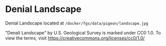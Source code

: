 # Denial Landscape

Denial Landscape located at `/docker/fgs/data/pigeon/landscape.jpg`

"Denali Landscape" by U.S. Geological Survey is marked under CC0 1.0. To view the terms, visit https://creativecommons.org/licenses/cc0/1.0/
